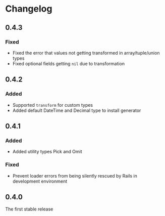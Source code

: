 # Changelog

## 0.4.3

### Fixed

* Fixed the error that values not getting transformed in array/tuple/union types
* Fixed optional fields getting `nil` due to transformation

## 0.4.2

### Added

* Supported `transform` for custom types
* Added default DateTime and Decimal type to install generator

## 0.4.1

### Added

* Added utility types Pick and Omit

### Fixed

* Prevent loader errors from being silently rescued by Rails in development environment

## 0.4.0

The first stable release